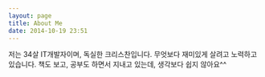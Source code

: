 ```yaml
---
layout: page
title: About Me
date: 2014-10-19 23:51
---
```

저는 34살 IT개발자이며, 독실한 크리스찬입니다.
무엇보다 재미있게 살려고 노력하고 있습니다.
책도 보고, 공부도 하면서 지내고 있는데, 생각보다 쉽지 않아요^^
